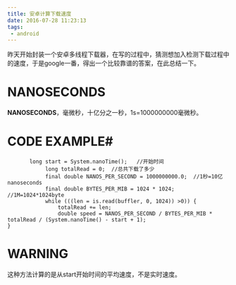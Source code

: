 ```yaml
---
title: 安卓计算下载速度
date: 2016-07-28 11:23:13
tags:
 - android
---
```


昨天开始封装一个安卓多线程下载器，在写的过程中，猜测想加入检测下载过程中的速度，于是google一番，得出一个比较靠谱的答案，在此总结一下。
<!--more-->

# NANOSECONDS #

**NANOSECONDS**，毫微秒，十亿分之一秒，1s=1000000000毫微秒。

# CODE EXAMPLE#

           long start = System.nanoTime();   //开始时间
                long totalRead = 0;  //总共下载了多少
                final double NANOS_PER_SECOND = 1000000000.0;  //1秒=10亿nanoseconds
                final double BYTES_PER_MIB = 1024 * 1024;    //1M=1024*1024byte
                while (((len = is.read(buffler, 0, 1024)) >0)) {
                    totalRead += len;
                    double speed = NANOS_PER_SECOND / BYTES_PER_MIB * totalRead / (System.nanoTime() - start + 1);
	}

# WARNING #

这种方法计算的是从start开始时间的平均速度，不是实时速度。


